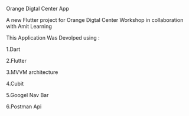 Orange Digtal Center App

A new Flutter project for Orange Digtal Center Workshop in collaboration with Amit Learning

This Application Was Devolped using :

1.Dart

2.Flutter

3.MVVM architecture

4.Cubit

5.Googel Nav Bar

6.Postman Api
